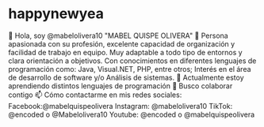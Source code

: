 # happynewyea
👋 Hola, soy @mabelolivera10 "MABEL QUISPE OLIVERA" 👀 Persona apasionada con su profesión, excelente capacidad de organización y facilidad de trabajo en equipo. Muy adaptable a todo tipo de entornos y clara orientación a objetivos. Con conocimientos en diferentes lenguajes de programación como: Java, Visual.NET, PHP, entre otros; Interés en el área de desarrollo de software y/o Análisis de sistemas. 🌱 Actualmente estoy aprendiendo distintos lenguajes de programación 💞️ Busco colaborar contigo 📫 Cómo contactarme en mis redes sociales: Facebook:@mabelquispeolivera Instagram: @mabelolivera10 TikTok: @encoded o @Mabelolivera10 Youtube: @encoded o @mabelquispeolivera
